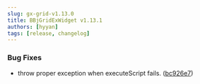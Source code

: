 ```yaml
---
slug: gx-grid-v1.13.0
title: BBjGridExWidget v1.13.1
authors: [hyyan]
tags: [release, changelog]
---
```


### Bug Fixes

* throw proper exception when executeScript fails. ([bc926e7](https://github.com/BBj-Plugins/BBjGridExWidget/commit/bc926e79ed7caa320bab0a8eee1e0108f3ae0634))
